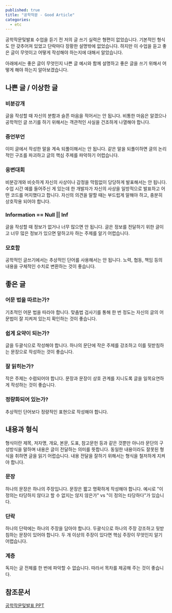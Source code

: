 ```yaml
---
published: true
title: "공학작문 - Good Article"
categories:
  - etc
---
```


공학작문및발표 수업을 듣기 전 저의 글 쓰기 실력은 형편이 없었습니다. 기본적인 형식도 안 갖추어져 있었고 단락마다 장황한 설명밖에 없었습니다. 하지만 이 수업을 듣고 좋은 글이 무엇이고 어떻게 작성해야 하는지에 대해서 알았습니다.

아래에서는 좋은 글이 무엇인지 나쁜 글 예시와 함께 설명하고 좋은 글을 쓰기 위해서 어떻게 해야 하는지 알아보겠습니다.

  




## 나쁜 글 / 이상한 글
  


### 비분강개
글을 작성할 때 자신의 분함과 슬픈 마음을 적어서는 안 됩니다. 비통한 마음은 알겠으나 공학적인 글 쓰기를 하기 위해서는 객관적인 사실을 건조하게 나열해야 합니다.

### 중언부언
이미 글에서 작성한 말을 계속 되풀이해서는 안 됩니다. 같은 말을 되풀이하면 글의 논리적인 구조를 파괴하고 글의 핵심 주제를 파악하기 어렵습니다.

### 웅변대회
비분강개와 비슷하게 자신의 사상이나 감정을 막힘없이 당당하게 발표해서는 안 됩니다. 수업 시간 예를 들어주신 게 있는데 한 개발자가 자신의 사상을 일방적으로 발표하고 어떤 코드를 머지했다고 합니다. 자신의 의견을 말할 때는 부드럽게 말해야 하고, 충분히 상호작용 되어야 합니다.

### Information == Null || Inf 
글을 작성할 때 정보가 없거나 너무 많으면 안 됩니다. 글은 정보를 전달하기 위한 글이고 너무 많은 정보가 있으면 말하고자 하는 주제를 알기 어렵습니다.

### 모호함
공학적인 글쓰기에서는 추상적인 단어를 사용해서는 안 됩니다. 노력, 협동, 책임 등의 내용을 구체적인 수치로 변환하는 것이 좋습니다.

  





## 좋은 글

### 어문 법을 따르는가?
기초적인 어문 법을 따라야 합니다. 맞춤법 검사기를 통해 한 번 정도는 자신의 글의 어문법이 잘 지켜져 있는지 확인하는 것이 좋습니다.

### 쉽게 요약이 되는가?
글을 두괄식으로 작성해야 합니다. 하나의 문단에 작은 주제를 강조하고 이를 뒷받침하는 문장으로 작성하는 것이 좋습니다.

### 잘 읽히는가?
작은 주제는 수렴되어야 합니다. 문장과 문장이 상호 관계를 지니도록 글을 일목요연하게 작성하는 것이 좋습니다.

### 정량화되어 있는가?
추상적인 단어보다 정량적인 표현으로 작성해야 합니다. 

  





## 내용과 형식
형식이란 제목, 저자명, 개요, 본문, 도표, 참고문헌 등과 같은 것뿐만 아니라 문단의 구성방식을 말하며 내용은 글이 전달하는 의미를 뜻합니다. 동일한 내용이라도 잘못된 형식을 취하면 글을 읽기 어렵습니다. 내용 전달을 잘하기 위해서는 형식을 철저하게 지켜야 합니다.

### 문장
하나의 문장은 하나의 주장입니다. 문장은 짧고 명확하게 작성해야 합니다. 예시로 "이 정의는 타당하지 않다고 할 수 없지는 않지 않은가" vs "이 정의는 타당하다"가 있습니다. 

### 단락
하나의 단락에는 하나의 주장을 담아야 합니다. 두괄식으로 하나의 주장 강조하고 뒷받침하는 문장이 있어야 합니다. 두 개 이상의 주장이 있다면 핵심 주장이 무엇인지 알기 어렵습니다.

### 계층
독자는 글 전체를 한 번에 파악할 수 없습니다. 따라서 목차를 제공해 주는 것이 좋습니다.


## 참조문서
[공학작문및발표 PPT](https://docs.google.com/presentation/d/1mLSKbYj7I9K_570BG4pzjRvk4R3QA2G6q5caNvKHQ38/edit#slide=id.p2)